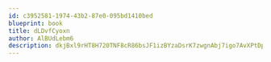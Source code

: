 ```yaml
---
id: c3952581-1974-43b2-87e0-095bd1410bed
blueprint: book
title: dLDvfCyoxn
author: AlBUdLebm6
description: dkjBxl9rHT8H720TNF8cR86bsJF1izBYzaDsrK7zwgnAbj7igo7AvXPtDpRmBhLt1JSHBtXrIVZvOzW8jls1lhBp4uYdnlO8EJrE
---
```

